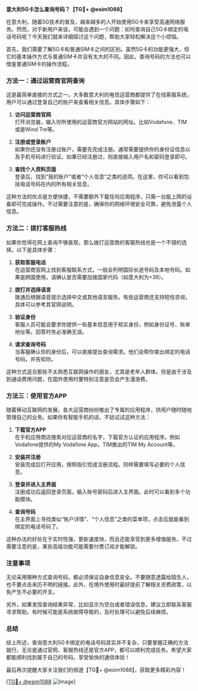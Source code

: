 **意大利5G卡怎么查询号码？【TG💪+ @esim1088】**

在意大利，随着5G技术的普及，越来越多的人开始使用5G卡来享受高速网络服务。然而，对于新用户来说，可能会遇到一个问题：如何查询自己5G卡绑定的电话号码呢？今天我们就来详细探讨这个问题，帮助大家轻松解决这个小烦恼。

首先，我们需要了解5G卡和普通SIM卡之间的区别。虽然5G卡的功能更强大，但它的基本操作方式与普通SIM卡并没有太大的不同。因此，查询号码的方法也可以借鉴普通SIM卡的操作流程。

### **方法一：通过运营商官网查询**

这是最简单直接的方式之一。大多数意大利的电信运营商都提供了在线客服系统，用户可以通过登录自己的账户来查看相关信息。具体步骤如下：

1. **访问运营商官网**  
   打开浏览器，输入你所使用的运营商官方网站的网址。比如Vodafone、TIM或是Wind Tre等。

2. **注册或登录账户**  
   如果你还没有注册过账户，需要先完成注册。通常需要提供你的身份证信息以及手机号码进行验证。如果已经注册过，则直接输入用户名和密码登录即可。

3. **查找个人资料页面**  
   登录后，找到“我的账户”或者“个人信息”之类的选项。在这里，你可以看到包括电话号码在内的所有相关信息。

这种方法的优点是方便快捷，不需要额外下载任何应用程序，只需一台能上网的设备即可完成操作。不过需要注意的是，确保你的网络环境安全可靠，避免泄露个人信息。

### **方法二：拨打客服热线**

如果你觉得在网上查询不够直观，那么拨打运营商的客服热线也是一个不错的选择。以下是具体步骤：

1. **获取客服电话**  
   在运营商官网上找到客服联系方式，一般会列明国际长途号码及本地号码。如果是跨国使用，请确认是否需要加拨国家代码（如意大利为+39）。

2. **拨打并选择语言**  
   拨通后根据语音提示选择中文或其他语言服务。有些运营商还支持短信咨询，具体可以参考其官网说明。

3. **验证身份**  
   客服人员可能会要求你提供一些基本信息用于核实身份，例如身份证号、账单地址等。回答时务必准确无误。

4. **请求查询号码**  
   当客服确认你的身份后，可以直接提出查询需求。他们会帮你查出绑定的电话号码，并告知你。

这种方式适合那些不太熟悉互联网操作的朋友，尤其是老年人群体。但是由于涉及到通话费用问题，在国外使用时要特别注意是否会产生漫游费。

### **方法三：使用官方APP**

随着移动互联网的发展，各大运营商纷纷推出了专属的应用程序，供用户随时随地管理自己的业务。如果你有智能手机的话，不妨试试这种方法：

1. **下载官方APP**  
   在手机应用商店搜索对应运营商的名字，下载官方认证的应用程序。例如Vodafone提供的My Vodafone App，TIM推出的TIM My Account等。

2. **安装并注册**  
   安装完成后打开应用，按照指引完成注册流程。同样需要填写必要的个人信息。

3. **登录并进入主界面**  
   注册成功后返回登录页面，输入账号密码后进入主界面。此时可以看到多个功能模块。

4. **查询号码**  
   在主界面上寻找类似“账户详情”、“个人信息”之类的菜单项，点击后就能看到绑定的电话号码了。

这种办法的好处在于实时性强，更新速度快，而且还能享受到更多增值服务。不过需要注意的是，某些高级功能可能需要付费订阅才能解锁。

### **注意事项**

无论采用哪种方式查询号码，都必须保证自身信息安全。不要随意透露给陌生人，也不要点击来历不明的链接。此外，在境外使用时最好提前了解相关资费政策，以免产生不必要的开支。

另外，如果发现查询结果异常，比如显示为空白或者错误信息，建议立即联系客服寻求帮助。有时候可能是系统故障导致的，及时处理可以避免后续麻烦。

### **总结**

综上所述，查询意大利5G卡绑定的电话号码其实并不复杂，只要掌握正确的方法就行。无论是通过官网、客服热线还是官方APP，都可以顺利完成任务。希望大家都能顺利找到属于自己的号码，享受愉快的通信体验！

最后再次提醒大家关注我们的频道【TG💪+ @esim1088】，获取更多精彩内容！  

[[TG💪+ @esim1088](https://t.me/s/esim1088) ![Image](https://i.postimg.cc/4NQfJmqS/Snipaste-2025-05-13-00-14-12.png)]